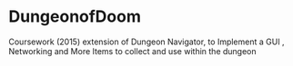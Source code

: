 # DungeonofDoom

Coursework (2015) extension of Dungeon Navigator, to Implement a GUI , Networking and More Items to collect and use within the dungeon

